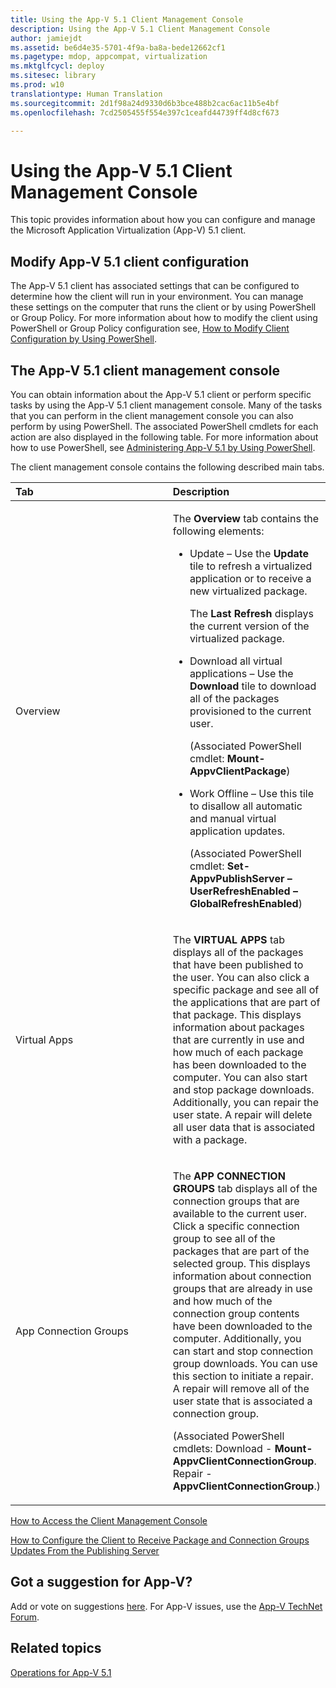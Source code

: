 ```yaml
---
title: Using the App-V 5.1 Client Management Console
description: Using the App-V 5.1 Client Management Console
author: jamiejdt
ms.assetid: be6d4e35-5701-4f9a-ba8a-bede12662cf1
ms.pagetype: mdop, appcompat, virtualization
ms.mktglfcycl: deploy
ms.sitesec: library
ms.prod: w10
translationtype: Human Translation
ms.sourcegitcommit: 2d1f98a24d9330d6b3bce488b2cac6ac11b5e4bf
ms.openlocfilehash: 7cd2505455f554e397c1ceafd44739ff4d8cf673

---
```



# Using the App-V 5.1 Client Management Console


This topic provides information about how you can configure and manage the Microsoft Application Virtualization (App-V) 5.1 client.

## Modify App-V 5.1 client configuration


The App-V 5.1 client has associated settings that can be configured to determine how the client will run in your environment. You can manage these settings on the computer that runs the client or by using PowerShell or Group Policy. For more information about how to modify the client using PowerShell or Group Policy configuration see, [How to Modify Client Configuration by Using PowerShell](how-to-modify-client-configuration-by-using-powershell51.md).

## <a href="" id="the-app-v-5-1-client-management-console-"></a>The App-V 5.1 client management console


You can obtain information about the App-V 5.1 client or perform specific tasks by using the App-V 5.1 client management console. Many of the tasks that you can perform in the client management console you can also perform by using PowerShell. The associated PowerShell cmdlets for each action are also displayed in the following table. For more information about how to use PowerShell, see [Administering App-V 5.1 by Using PowerShell](administering-app-v-51-by-using-powershell.md).

The client management console contains the following described main tabs.

<table>
<colgroup>
<col width="50%" />
<col width="50%" />
</colgroup>
<thead>
<tr class="header">
<th align="left">Tab</th>
<th align="left">Description</th>
</tr>
</thead>
<tbody>
<tr class="odd">
<td align="left"><p>Overview</p></td>
<td align="left"><p>The <strong>Overview</strong> tab contains the following elements:</p>
<ul>
<li><p>Update – Use the <strong>Update</strong> tile to refresh a virtualized application or to receive a new virtualized package.</p>
<p>The <strong>Last Refresh</strong> displays the current version of the virtualized package.</p></li>
<li><p>Download all virtual applications – Use the <strong>Download</strong> tile to download all of the packages provisioned to the current user.</p>
<p>(Associated PowerShell cmdlet: <strong>Mount-AppvClientPackage</strong>)</p>
<p></p></li>
<li><p>Work Offline – Use this tile to disallow all automatic and manual virtual application updates.</p>
<p>(Associated PowerShell cmdlet: <strong>Set-AppvPublishServer –UserRefreshEnabled –GlobalRefreshEnabled</strong>)</p></li>
</ul></td>
</tr>
<tr class="even">
<td align="left"><p>Virtual Apps</p></td>
<td align="left"><p>The <strong>VIRTUAL APPS</strong> tab displays all of the packages that have been published to the user. You can also click a specific package and see all of the applications that are part of that package. This displays information about packages that are currently in use and how much of each package has been downloaded to the computer. You can also start and stop package downloads. Additionally, you can repair the user state. A repair will delete all user data that is associated with a package.</p>
<p></p></td>
</tr>
<tr class="odd">
<td align="left"><p>App Connection Groups</p></td>
<td align="left"><p>The <strong>APP CONNECTION GROUPS</strong> tab displays all of the connection groups that are available to the current user. Click a specific connection group to see all of the packages that are part of the selected group. This displays information about connection groups that are already in use and how much of the connection group contents have been downloaded to the computer. Additionally, you can start and stop connection group downloads. You can use this section to initiate a repair. A repair will remove all of the user state that is associated a connection group.</p>
<p>(Associated PowerShell cmdlets: Download - <strong>Mount-AppvClientConnectionGroup</strong>. Repair -<strong>AppvClientConnectionGroup</strong>.)</p>
<p></p></td>
</tr>
</tbody>
</table>

 

[How to Access the Client Management Console](how-to-access-the-client-management-console51.md)

[How to Configure the Client to Receive Package and Connection Groups Updates From the Publishing Server](how-to-configure-the-client-to-receive-package-and-connection-groups-updates-from-the-publishing-server-51.md)

## Got a suggestion for App-V?


Add or vote on suggestions [here](http://appv.uservoice.com/forums/280448-microsoft-application-virtualization). For App-V issues, use the [App-V TechNet Forum](https://social.technet.microsoft.com/Forums/home?forum=mdopappv).

## Related topics


[Operations for App-V 5.1](operations-for-app-v-51.md)

 

 








<!--HONumber=Jun16_HO4-->


